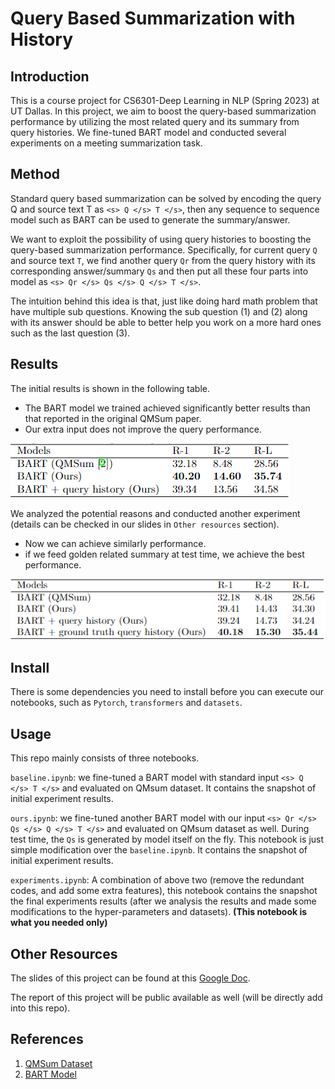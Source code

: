 # Query Based Summarization with History

## Introduction
This is a course project for CS6301-Deep Learning in NLP (Spring 2023) at UT Dallas. In this project, we aim to boost the query-based summarization performance by utilizing the most related query and its summary from query histories. We fine-tuned BART model and conducted several experiments on a meeting summarization task.

## Method
Standard query based summarization can be solved by encoding the query Q and source text T as `<s> Q </s> T </s>`, then any sequence to sequence model such as BART can be used to generate the summary/answer.

We want to exploit the possibility of using query histories to boosting the query-based summarization performance. Specifically, for current query `Q` and source text `T`, we find another query `Qr` from the query history with its corresponding answer/summary `Qs` and then put all these four parts into model as `<s> Qr </s> Qs </s> Q </s> T </s>`.

The intuition behind this idea is that, just like doing hard math problem that have multiple sub questions. Knowing the sub question (1) and (2) along with its answer should be able to better help you work on a more hard ones such as the last question (3).


## Results
The initial results is shown in the following table.
- The BART model we trained achieved significantly better results than that reported in the original QMSum paper.
- Our extra input does not improve the query performance.

![initial results](https://github.com/LeonDong1993/Query-Based-Summarization-with-History/blob/main/figures/initial.png)

We analyzed the potential reasons and conducted another experiment (details can be checked in our slides in `Other resources` section).
- Now we can achieve similarly performance.
- if we feed golden related summary at test time, we achieve the best performance.

![final results](https://github.com/LeonDong1993/Query-Based-Summarization-with-History/blob/main/figures/final.png)


## Install
There is some dependencies you need to install before you can execute our notebooks, such as `Pytorch`, `transformers` and `datasets`.


## Usage
This repo mainly consists of three notebooks.

`baseline.ipynb`: we fine-tuned a BART model with standard input `<s> Q </s> T </s>` and evaluated on QMsum dataset. It contains the snapshot of initial experiment results.

`ours.ipynb`: we fine-tuned another BART model with our input  `<s> Qr </s> Qs </s> Q </s> T </s>` and evaluated on QMsum dataset as well. During test time, the `Qs` is generated by model itself on the fly. This notebook is just simple modification over the `baseline.ipynb`.  It contains the snapshot of initial experiment results.

`experiments.ipynb`: A combination of above two (remove the redundant codes, and add some extra features), this notebook contains the snapshot the final experiments results (after we analysis the results and made some modifications to the hyper-parameters and datasets). **(This notebook is what you needed only)**


## Other Resources
The slides of this project can be found at this [Google Doc](https://docs.google.com/presentation/d/1YnejWzuYDuVe8avwwbZQnAy7W2LeQH8-y9bL593CAOY/edit?usp=sharing).

The report of this project will be public available as well (will be directly add into this repo).

## References
1. [QMSum Dataset](https://github.com/Yale-LILY/QMSum)
2. [BART Model](https://arxiv.org/abs/1910.13461)



